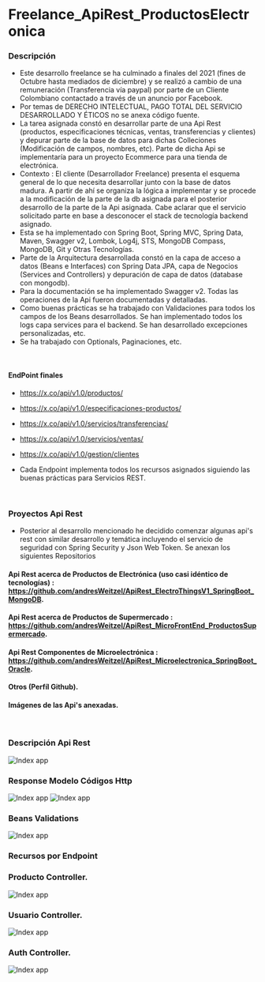 # Freelance_ApiRest_ProductosElectronica

### Descripción 

* Este desarrollo freelance se ha culminado a finales del 2021 (fines de Octubre hasta mediados de diciembre) y se realizó a cambio de una remuneración (Transferencia vía paypal) por parte de un Cliente Colombiano contactado a través de un anuncio por Facebook.
* Por temas de DERECHO INTELECTUAL, PAGO TOTAL DEL SERVICIO DESARROLLADO Y ÉTICOS no se anexa código fuente.
* La tarea asignada constó en desarrollar parte de una Api Rest (productos, especificaciones técnicas, ventas, transferencias y clientes) y depurar parte de la base de datos para dichas Colleciones (Modificación de campos, nombres, etc). Parte de dicha Api se implementaría para un proyecto Ecommerce para una tienda de electrónica.
* Contexto : El cliente (Desarrollador Freelance) presenta el esquema general de lo que necesita desarrollar junto con la base de datos madura. A partir de ahí se organiza la lógica a implementar y se procede a la modificación de la parte de la db asignada para el posterior desarrollo de la parte de la Api asignada. Cabe aclarar que el servicio solicitado parte en base a desconocer el stack de tecnología backend asignado. 
* Esta se ha implementado con Spring Boot, Spring MVC, Spring Data, Maven, Swagger v2, Lombok, Log4j, STS, MongoDB Compass, MongoDB, Git y Otras Tecnologías.
* Parte de la Arquitectura desarrollada constó en la capa de acceso a datos (Beans e Interfaces) con Spring Data JPA, capa de Negocios (Services and Controllers) y depuración de capa de datos (database con mongodb). 
* Para la documentación se ha implementado Swagger v2. Todas las operaciones de la Api fueron documentadas y detalladas.
* Como buenas prácticas se ha trabajado con Validaciones para todos los campos de los Beans desarrollados. Se han implementado todos los logs capa services para el backend. Se han desarrollado excepciones personalizadas, etc.
* Se ha trabajado con Optionals, Paginaciones, etc.

</br>

#### EndPoint finales 
* https://x.co/api/v1.0/productos/
* https://x.co/api/v1.0/especificaciones-productos/
* https://x.co/api/v1.0/servicios/transferencias/
* https://x.co/api/v1.0/servicios/ventas/
* https://x.co/api/v1.0/gestion/clientes

* Cada Endpoint implementa todos los recursos asignados siguiendo las buenas prácticas para Servicios REST.

</hr>

</br>

### Proyectos Api Rest
* Posterior al desarrollo mencionado he decidido comenzar algunas api's rest con similar desarrollo y temática incluyendo el servicio de seguridad con Spring Security y Json Web Token. Se anexan los siguientes Repositorios

#### Api Rest acerca de Productos de Electrónica (uso casi idéntico de tecnologías) : https://github.com/andresWeitzel/ApiRest_ElectroThingsV1_SpringBoot_MongoDB.
#### Api Rest acerca de Productos de Supermercado : https://github.com/andresWeitzel/ApiRest_MicroFrontEnd_ProductosSupermercado.
#### Api Rest Componentes de Microelectrónica : https://github.com/andresWeitzel/ApiRest_Microelectronica_SpringBoot_Oracle.
#### Otros (Perfíl Github).


#### Imágenes de las Api's anexadas.
</br>

### Descripción Api Rest
![Index app](https://github.com/andresWeitzel/ApiRest_MicroFrontEnd_ProductosSupermercado/blob/master/doc/description.png)

### Response Modelo Códigos Http
![Index app](https://github.com/andresWeitzel/ApiRest_MicroFrontEnd_ProductosSupermercado/blob/master/doc/httpCodeSwagger01.png)
![Index app](https://github.com/andresWeitzel/ApiRest_MicroFrontEnd_ProductosSupermercado/blob/master/doc/httpCodeSwagger02.png)

### Beans Validations 
![Index app](https://github.com/andresWeitzel/ApiRest_MicroFrontEnd_ProductosSupermercado/blob/master/doc/beanValidations.png)


### Recursos por Endpoint

### Producto Controller. 
![Index app](https://github.com/andresWeitzel/ApiRest_MicroFrontEnd_ProductosSupermercado/blob/master/doc/productoController.png)


### Usuario Controller. 
![Index app](https://github.com/andresWeitzel/ApiRest_MicroFrontEnd_ProductosSupermercado/blob/master/doc/usuarioController.png)


### Auth Controller. 
![Index app](https://github.com/andresWeitzel/ApiRest_MicroFrontEnd_ProductosSupermercado/blob/master/doc/authController.png)




